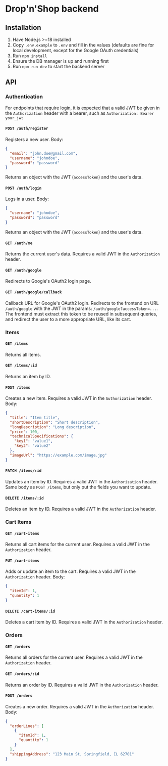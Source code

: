 # Drop'n'Shop backend

## Installation

1. Have Node.js >=18 installed
2. Copy `.env.example` to `.env` and fill in the values (defaults are fine for local development, except for the Google OAuth credentials)
3. Run `npm install`
4. Ensure the DB manager is up and running first
5. Run `npm run dev` to start the backend server

## API

### Authentication

For endpoints that require login, it is expected that a valid JWT be given in the `Authorization` header
with a bearer, such as `Authorization: Bearer your_jwt`

#### `POST /auth/register`

Registers a new user.
Body:
```json
{
  "email": "john.doe@gmail.com",
  "username": "johndoe",
  "password": "password"
}
```
Returns an object with the JWT (`accessToken`) and the user's data.

#### `POST /auth/login`

Logs in a user.
Body:
```json
{
  "username": "johndoe",
  "password": "password"
}
```
Returns an object with the JWT (`accessToken`) and the user's data.

#### `GET /auth/me`

Returns the current user's data. Requires a valid JWT in the `Authorization` header.

#### `GET /auth/google`

Redirects to Google's OAuth2 login page.

#### `GET /auth/google/callback`

Callback URL for Google's OAuth2 login. Redirects to the frontend on URL `/auth/google` with
the JWT in the params: `/auth/google?accessToken=...`.
The frontend must extract this token to be reused in subsequent queries, and redirect the user
to a more appropriate URL, like its cart.

### Items

#### `GET /items`

Returns all items.

#### `GET /items/:id`

Returns an item by ID.

#### `POST /items`

Creates a new item. Requires a valid JWT in the `Authorization` header.
Body:
```json
{
  "title": "Item title",
  "shortDescription": "Short description",
  "longDescription": "Long description",
  "price": 100,
  "technicalSpecifications": {
    "key1": "value1",
    "key2": "value2"
  },
  "imageUrl": "https://example.com/image.jpg"
}
```

#### `PATCH /items/:id`

Updates an item by ID. Requires a valid JWT in the `Authorization` header.
Same body as `POST /items`, but only put the fields you want to update.

#### `DELETE /items/:id`

Deletes an item by ID. Requires a valid JWT in the `Authorization` header.

### Cart Items

#### `GET /cart-items`

Returns all cart items for the current user. Requires a valid JWT in the `Authorization` header.

#### `PUT /cart-items`

Adds or update an item to the cart. Requires a valid JWT in the `Authorization` header.
Body:
```json
{
  "itemId": 1,
  "quantity": 1
}
```

#### `DELETE /cart-items/:id`

Deletes a cart item by ID. Requires a valid JWT in the `Authorization` header.

### Orders

#### `GET /orders`

Returns all orders for the current user. Requires a valid JWT in the `Authorization` header.

#### `GET /orders/:id`

Returns an order by ID. Requires a valid JWT in the `Authorization` header.

#### `POST /orders`

Creates a new order. Requires a valid JWT in the `Authorization` header.
Body:
```json
{
  "orderLines": [
    {
      "itemId": 1,
      "quantity": 1
    }
  ],
  "shippingAddress": "123 Main St, Springfield, IL 62701"
}
```
